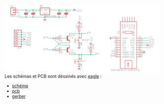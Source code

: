 ![schema-ftdi](/Images/schema-ftdi.png)
Les schémas et PCB sont déssinés avec [eagle](https://www.autodesk.com/products/eagle/overview?plc=F360&term=1-YEAR&support=ADVANCED&quantity=1) :

* [schéma](/)
* [pcb]()
* [gerber]()

